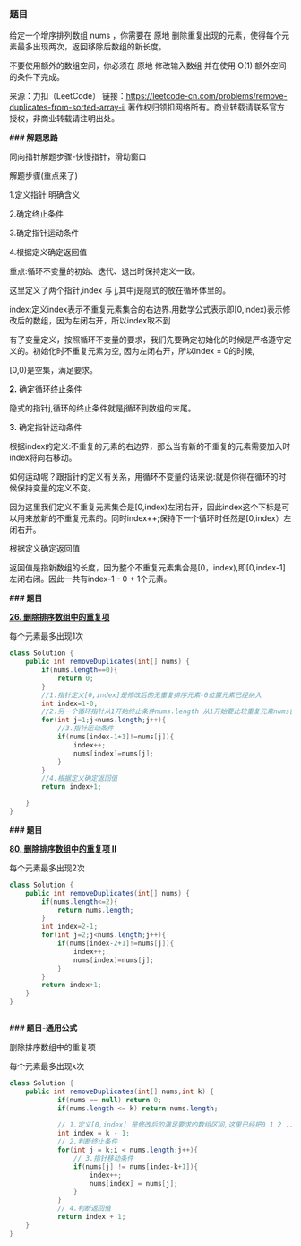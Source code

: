 ### 题目

给定一个增序排列数组 nums ，你需要在 原地 删除重复出现的元素，使得每个元素最多出现两次，返回移除后数组的新长度。

不要使用额外的数组空间，你必须在 原地 修改输入数组 并在使用 O(1) 额外空间的条件下完成。

来源：力扣（LeetCode）
链接：https://leetcode-cn.com/problems/remove-duplicates-from-sorted-array-ii
著作权归领扣网络所有。商业转载请联系官方授权，非商业转载请注明出处。



**### 解题思路**

同向指针解题步骤-快慢指针，滑动窗口

解题步骤(重点来了)

1.定义指针 明确含义

2.确定终止条件

3.确定指针运动条件

4.根据定义确定返回值

重点:循环不变量的初始、迭代、退出时保持定义一致。





这里定义了两个指针,index 与 j,其中j是隐式的放在循环体里的。

index:定义index表示不重复元素集合的右边界.用数学公式表示即[0,index)表示修改后的数组，因为左闭右开，所以index取不到

有了变量定义，按照循环不变量的要求，我们先要确定初始化的时候是严格遵守定义的。初始化时不重复元素为空, 因为左闭右开，所以index = 0的时候,

[0,0)是空集，满足要求。

**2.** 确定循环终止条件

隐式的指针j,循环的终止条件就是j循环到数组的末尾。



**3.** 确定指针运动条件

根据index的定义:不重复的元素的右边界，那么当有新的不重复的元素需要加入时index将向右移动。

如何运动呢？跟指针的定义有关系，用循环不变量的话来说:就是你得在循环的时候保持变量的定义不变。

因为这里我们定义不重复元素集合是[0,index)左闭右开，因此index这个下标是可以用来放新的不重复元素的。同时index++;保持下一个循环时任然是[0,index）左闭右开。

根据定义确定返回值

返回值是指新数组的长度，因为整个不重复元素集合是[0，index),即[0,index-1] 左闭右闭。因此一共有index-1 - 0 + 1个元素。



**### 题目**

**[**26. 删除排序数组中的重复项**](***https://leetcode-cn.com/problems/remove-duplicates-from-sorted-array/***)**

每个元素最多出现1次

```java
class Solution {
    public int removeDuplicates(int[] nums) {
        if(nums.length==0){
            return 0;
        }
        //1.指针定义[0,index]是修改后的无重复排序元素-0位置元素已经纳入
        int index=1-0;
        //2.另一个循环指针从1开始终止条件nums.length 从1开始要比较重复元素nums[0]
        for(int j=1;j<nums.length;j++){
            //3.指针运动条件
            if(nums[index-1+1]!=nums[j]){
                index++;
                nums[index]=nums[j];
            }
        }
        //4.根据定义确定返回值
        return index+1;

    }
}


```



**### 题目**

**[**80. 删除排序数组中的重复项 II**](***https://leetcode-cn.com/problems/remove-duplicates-from-sorted-array-ii/***)**

每个元素最多出现2次

```java
class Solution {
    public int removeDuplicates(int[] nums) {
        if(nums.length<=2){
            return nums.length;
        }
        int index=2-1;
        for(int j=2;j<nums.length;j++){
            if(nums[index-2+1]!=nums[j]){
                index++;
                nums[index]=nums[j];
            }
        }
        return index+1;
    }
}



```





**### 题目-通用公式**

删除排序数组中的重复项 

每个元素最多出现k次

```java
class Solution {
    public int removeDuplicates(int[] nums,int k) {
            if(nums == null) return 0;
            if(nums.length <= k) return nums.length;
            
            // 1.定义[0,index] 是修改后的满足要求的数组区间,这里已经把0 1 2 ...k- 1 ,共k个数 放进去了
            int index = k - 1;
            // 2.判断终止条件
            for(int j = k;i < nums.length;j++){
                // 3.指针移动条件
                if(nums[j] != nums[index-k+1]){
                    index++;
                    nums[index] = nums[j];
                }
            }
            // 4.判断返回值
            return index + 1;
    }
}


```

